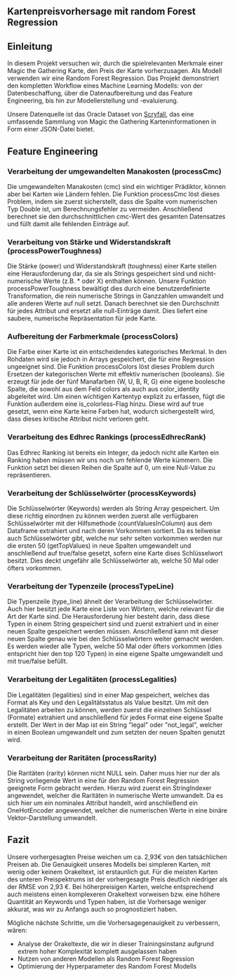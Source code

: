## Kartenpreisvorhersage mit random Forest Regression

## Einleitung
In diesem Projekt versuchen wir, durch die spielrelevanten Merkmale einer Magic the Gathering Karte, den Preis der Karte vorherzusagen. 
Als Modell verwenden wir eine Random Forest Regression. Das Projekt demonstriert den kompletten Workflow eines Machine Learning Modells: von der Datenbeschaffung, über die Datenaufbereitung und das Feature Engineering, bis hin zur Modellerstellung und -evaluierung.

Unsere Datenquelle ist das Oracle Dataset von [Scryfall](https://scryfall.com/docs/api/bulk-data), das eine umfassende Sammlung von Magic the Gathering Karteninformationen in Form einer JSON-Datei bietet.

## Feature Engineering

### Verarbeitung der umgewandelten Manakosten (processCmc)
Die umgewandelten Manakosten (cmc) sind ein wichtiger Prädiktor, können aber bei Karten wie Ländern fehlen. Die Funktion processCmc löst dieses Problem, indem sie zuerst sicherstellt, dass die Spalte vom numerischen Typ Double ist, um Berechnungsfehler zu vermeiden. Anschließend berechnet sie den durchschnittlichen cmc-Wert des gesamten Datensatzes und füllt damit alle fehlenden Einträge auf.

### Verarbeitung von Stärke und Widerstandskraft (processPowerToughness)
Die Stärke (power) und Widerstandskraft (toughness) einer Karte stellen eine Herausforderung dar, da sie als Strings gespeichert sind und nicht-numerische Werte (z.B. * oder X) enthalten können. Unsere Funktion processPowerToughness bewältigt dies durch eine benutzerdefinierte Transformation, die rein numerische Strings in Ganzzahlen umwandelt und alle anderen Werte auf null setzt. Danach berechnet sie den Durchschnitt für jedes Attribut und ersetzt alle null-Einträge damit. Dies liefert eine saubere, numerische Repräsentation für jede Karte.

### Aufbereitung der Farbmerkmale (processColors)
Die Farbe einer Karte ist ein entscheidendes kategorisches Merkmal. In den Rohdaten wird sie jedoch in Arrays gespeichert, die für eine Regression ungeeignet sind. Die Funktion processColors löst dieses Problem durch Ersetzen der kategorischen Werte mit effektiv numerischen (booleans). Sie erzeugt für jede der fünf Manafarben (W, U, B, R, G) eine eigene boolesche Spalte, die sowohl aus dem Feld colors als auch aus color_identity abgeleitet wird. Um einen wichtigen Kartentyp explizit zu erfassen, fügt die Funktion außerdem eine is_colorless-Flag hinzu. Diese wird auf true gesetzt, wenn eine Karte keine Farben hat, wodurch sichergestellt wird, dass dieses kritische Attribut nicht verloren geht.

### Verarbeitung des Edhrec Rankings (processEdhrecRank)
Das Edhrec Ranking ist bereits ein Integer, da jedoch nicht alle Karten ein Ranking haben müssen wir uns noch um fehlende Werte kümmern. Die Funktion setzt bei diesen Reihen die Spalte auf 0, um eine Null-Value zu repräsentieren.

### Verarbeitung der Schlüsselwörter (processKeywords)
Die Schlüsselwörter (Keywords) werden als String Array gespeichert. Um diese richtig einordnen zu können werden zuerst alle verfügbaren Schlüsselwörter mit der Hilfsmethode (countValuesInColumn) aus dem Dataframe extrahiert und nach deren Vorkommen sortiert. Da es teilweise auch Schlüsselwörter gibt, welche nur sehr selten vorkommen werden nur die ersten 50 (getTopValues) in neue Spalten umgewandelt und anschließend auf true/false gesetzt, sofern eine Karte dises Schlüsselwort besitzt. Dies deckt ungefähr alle Schlüsselwörter ab, welche 50 Mal oder öfters vorkommen.

### Verarbeitung der Typenzeile (processTypeLine)
Die Typenzeile (type_line) ähnelt der Verarbeitung der Schlüsselwörter. Auch hier besitzt jede Karte eine Liste von Wörtern, welche relevant für die Art der Karte sind. Die Herausforderung hier besteht darin, dass diese Typen in einem String gespeichert sind und zuerst extrahiert und in einer neuen Spalte gespeichert werden müssen. 
Anschließend kann mit dieser neuen Spalte genau wie bei den Schlüsselwörtern weiter gemacht werden. Es werden wieder alle Typen, welche 50 Mal oder öfters vorkommen (dies entspricht hier den top 120 Typen) in eine eigene Spalte umgewandelt und mit true/false befüllt.

### Verarbeitung der Legalitäten (processLegalities)
Die Legalitäten (legalities) sind in einer Map gespeichert, welches das Format als Key und den Legalitätsstatus als Value besitzt. Um mit den Legalitäten arbeiten zu können, werden zuerst die einzelnen Schlüssel (Formate) extrahiert und anschließend für jedes Format eine eigene Spalte erstellt. Der Wert in der Map ist ein String "legal" oder "not_legal", welcher in einen Boolean umgewandelt und zum setzten der neuen Spalten genutzt wird.

### Verarbeitung der Raritäten (processRarity)
Die Raritäten (rarity) können nicht NULL sein. Daher muss hier nur der als String vorliegende Wert in eine für den Random Forest Regression geeignete Form gebracht werden.
Hierzu wird zuerst ein StringIndexer angewendet, welcher die Raritäten in numerische Werte umwandelt. Da es sich hier um ein nominales Attribut handelt, wird anschließend ein OneHotEncoder angewendet, welcher die numerischen Werte in eine binäre Vektor-Darstellung umwandelt.

## Fazit

Unsere vorhergesagten Preise weichen um ca. 2,93€ von den tatsächlichen Preisen ab. Die Genauigkeit unseres Modells bei simpleren Karten, mit wenig oder keinem Orakeltext, ist erstaunlich gut.
Für die meisten Karten des unteren Preispektrums ist der vorhergesagte Preis deutlich niedriger als der RMSE von 2,93 €. Bei höherpreisigen Karten, welche entsprechend auch meistens einen komplexeren Orakeltext vorweisen bzw. eine höhere Quantität an Keywords und Typen haben, ist die Vorhersage weniger akkurat, was wir zu Anfangs auch so prognostiziert haben.

Mögliche nächste Schritte, um die Vorhersagegenauigkeit zu verbessern, wären:
- Analyse der Orakeltexte, die wir in dieser Trainingsinstanz aufgrund extrem hoher Komplexität komplett ausgelassen haben
- Nutzen von anderen Modellen als Random Forest Regression
- Optimierung der Hyperparameter des Random Forest Modells
